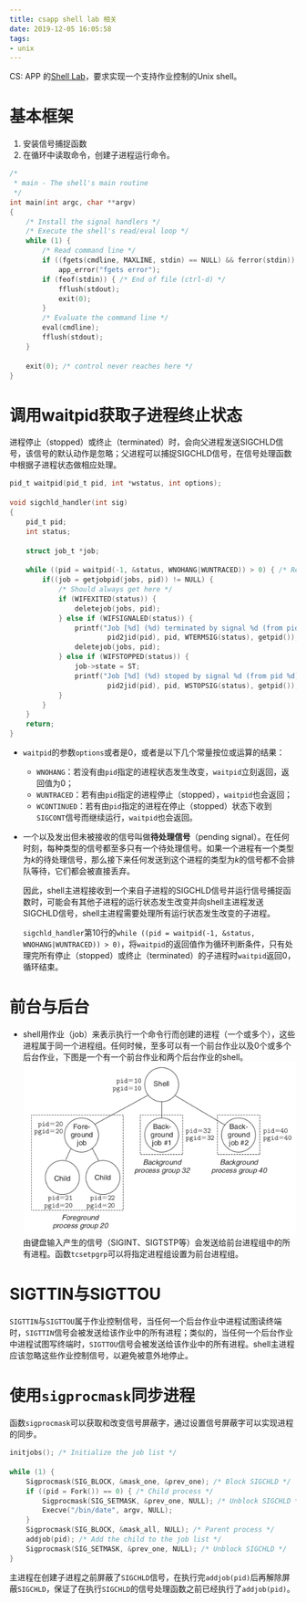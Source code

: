 ```yaml
---
title: csapp shell lab 相关
date: 2019-12-05 16:05:58
tags:
- unix
---
```


CS: APP 的[Shell Lab](http://csapp.cs.cmu.edu/3e/labs.html)，要求实现一个支持作业控制的Unix shell。

# 基本框架

1. 安装信号捕捉函数
2. 在循环中读取命令，创建子进程运行命令。

```c
/*
 * main - The shell's main routine 
 */
int main(int argc, char **argv)
{
    /* Install the signal handlers */
    /* Execute the shell's read/eval loop */
    while (1) {
        /* Read command line */
        if ((fgets(cmdline, MAXLINE, stdin) == NULL) && ferror(stdin))
            app_error("fgets error");
        if (feof(stdin)) { /* End of file (ctrl-d) */
            fflush(stdout);
            exit(0);
        }
        /* Evaluate the command line */
        eval(cmdline);
        fflush(stdout);
    }

    exit(0); /* control never reaches here */
}
```

# 调用waitpid获取子进程终止状态

进程停止（stopped）或终止（terminated）时，会向父进程发送SIGCHLD信号，该信号的默认动作是忽略；父进程可以捕捉SIGCHLD信号，在信号处理函数中根据子进程状态做相应处理。
```c
pid_t waitpid(pid_t pid, int *wstatus, int options);

void sigchld_handler(int sig) 
{
    pid_t pid;
    int status;

    struct job_t *job;

    while ((pid = waitpid(-1, &status, WNOHANG|WUNTRACED)) > 0) { /* Reap a zombie child */
        if((job = getjobpid(jobs, pid)) != NULL) {
            /* Should always get here */
            if (WIFEXITED(status)) {
                deletejob(jobs, pid);
            } else if (WIFSIGNALED(status)) {
                printf("Job [%d] (%d) terminated by signal %d (from pid %d)\n",
                        pid2jid(pid), pid, WTERMSIG(status), getpid());
                deletejob(jobs, pid);
            } else if (WIFSTOPPED(status)) {
                job->state = ST;
                printf("Job [%d] (%d) stoped by signal %d (from pid %d)\n",
                        pid2jid(pid), pid, WSTOPSIG(status), getpid());
            }
        }
    }
    return;
}
```

- `waitpid`的参数`options`或者是0，或者是以下几个常量按位或运算的结果：
  - `WNOHANG`：若没有由`pid`指定的进程状态发生改变，`waitpid`立刻返回，返回值为0；
  - `WUNTRACED`：若有由`pid`指定的进程停止（stopped），`waitpid`也会返回；
  - `WCONTINUED`：若有由`pid`指定的进程在停止（stopped）状态下收到`SIGCONT`信号而继续运行，`waitpid`也会返回。
  
- 一个以及发出但未被接收的信号叫做**待处理信号**（pending signal）。在任何时刻，每种类型的信号都至多只有一个待处理信号。如果一个进程有一个类型为*k*的待处理信号，那么接下来任何发送到这个进程的类型为*k*的信号都不会排队等待，它们都会被直接丢弃。

  因此，shell主进程接收到一个来自子进程的SIGCHLD信号并运行信号捕捉函数时，可能会有其他子进程的运行状态发生改变并向shell主进程发送SIGCHLD信号，shell主进程需要处理所有运行状态发生改变的子进程。

  `sigchld_handler`第10行的`while ((pid = waitpid(-1, &status, WNOHANG|WUNTRACED)) > 0)`，将`waitpid`的返回值作为循环判断条件，只有处理完所有停止（stopped）或终止（terminated）的子进程时`waitpid`返回0，循环结束。

# 前台与后台 

- shell用作业（job）来表示执行一个命令行而创建的进程（一个或多个），这些进程属于同一个进程组。任何时候，至多可以有一个前台作业以及0个或多个后台作业，下图是一个有一个前台作业和两个后台作业的shell。![](shelllab/8-28.png)
由键盘输入产生的信号（SIGINT、SIGTSTP等）会发送给前台进程组中的所有进程。函数`tcsetpgrp`可以将指定进程组设置为前台进程组。

# SIGTTIN与SIGTTOU

`SIGTTIN`与`SIGTTOU`属于作业控制信号，当任何一个后台作业中进程试图读终端时，`SIGTTIN`信号会被发送给该作业中的所有进程；类似的，当任何一个后台作业中进程试图写终端时，`SIGTTOU`信号会被发送给该作业中的所有进程。shell主进程应该忽略这些作业控制信号，以避免被意外地停止。

# 使用`sigprocmask`同步进程

函数`sigprocmask`可以获取和改变信号屏蔽字，通过设置信号屏蔽字可以实现进程的同步。

```c
initjobs(); /* Initialize the job list */

while (1) {
    Sigprocmask(SIG_BLOCK, &mask_one, &prev_one); /* Block SIGCHLD */
    if ((pid = Fork()) == 0) { /* Child process */
        Sigprocmask(SIG_SETMASK, &prev_one, NULL); /* Unblock SIGCHLD */
        Execve("/bin/date", argv, NULL);
    }
    Sigprocmask(SIG_BLOCK, &mask_all, NULL); /* Parent process */
    addjob(pid); /* Add the child to the job list */
    Sigprocmask(SIG_SETMASK, &prev_one, NULL); /* Unblock SIGCHLD */
}
```

主进程在创建子进程之前屏蔽了`SIGCHLD`信号，在执行完`addjob(pid)`后再解除屏蔽`SIGCHLD`，保证了在执行`SIGCHLD`的信号处理函数之前已经执行了`addjob(pid)`。